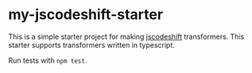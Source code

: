 # my-jscodeshift-starter

This is a simple starter project for making [jscodeshift](https://github.com/facebook/jscodeshift) transformers. This starter supports transformers written in typescript.

Run tests with `npm test`.
